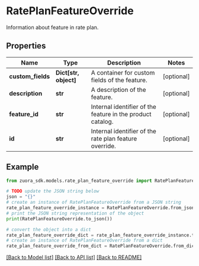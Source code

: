 # RatePlanFeatureOverride

Information about feature in rate plan. 

## Properties

Name | Type | Description | Notes
------------ | ------------- | ------------- | -------------
**custom_fields** | **Dict[str, object]** | A container for custom fields of the feature.  | [optional] 
**description** | **str** | A description of the feature. | [optional] 
**feature_id** | **str** | Internal identifier of the feature in the product catalog.  | [optional] 
**id** | **str** | Internal identifier of the rate plan feature override.  | [optional] 

## Example

```python
from zuora_sdk.models.rate_plan_feature_override import RatePlanFeatureOverride

# TODO update the JSON string below
json = "{}"
# create an instance of RatePlanFeatureOverride from a JSON string
rate_plan_feature_override_instance = RatePlanFeatureOverride.from_json(json)
# print the JSON string representation of the object
print(RatePlanFeatureOverride.to_json())

# convert the object into a dict
rate_plan_feature_override_dict = rate_plan_feature_override_instance.to_dict()
# create an instance of RatePlanFeatureOverride from a dict
rate_plan_feature_override_from_dict = RatePlanFeatureOverride.from_dict(rate_plan_feature_override_dict)
```
[[Back to Model list]](../README.md#documentation-for-models) [[Back to API list]](../README.md#documentation-for-api-endpoints) [[Back to README]](../README.md)


